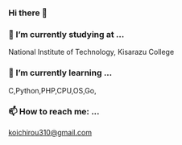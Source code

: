 ### Hi there 👋

### 🔭 I’m currently studying at ...
National Institute of Technology, Kisarazu College

### 🌱 I’m currently learning ...
C,Python,PHP,CPU,OS,Go,

### 📫 How to reach me: ...
koichirou310@gmail.com

<!--
**kouichi310/kouichi310** is a ✨ _special_ ✨ repository because its `README.md` (this file) appears on your GitHub profile.

Here are some ideas to get you started:

- 🔭 I’m currently working on ...
- 🌱 I’m currently learning ...
- 👯 I’m looking to collaborate on ...
- 🤔 I’m looking for help with ...
- 💬 Ask me about ...
- 📫 How to reach me: ...
- 😄 Pronouns: ...
- ⚡ Fun fact: ...
-->
